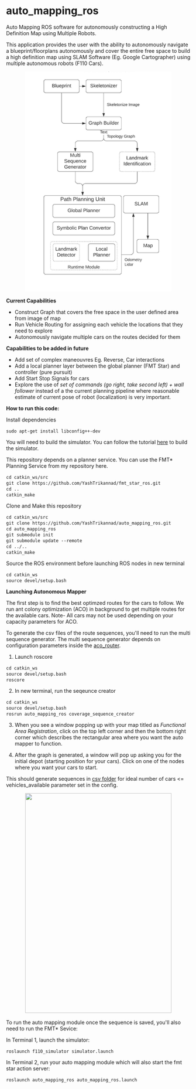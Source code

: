 # auto_mapping_ros
Auto Mapping ROS software for autonomously constructing a High Definition Map using Multiple Robots.

This application provides the user with the ability to autonomously navigate a blueprint/floorplans autonomously and cover the entire free space to build a high definition map using SLAM Software (Eg. Google Cartographer) using multiple autonomous robots (F110 Cars).

<p align="center"><img src="media/auto_mapping_ros.jpg" width="400" height="600">
</p>

**Current Capabilities**
- Construct Graph that covers the free space in the user defined area from image of map
- Run Vehicle Routing for assigning each vehicle the locations that they need to explore
- Autonomously navigate multiple cars on the routes decided for them

**Capabilities to be added in future**
- Add set of complex maneouvres Eg. Reverse, Car interactions
- Add a local planner layer between the global planner (FMT Star) and controller (pure pursuit)
- Add Start Stop Signals for cars
- Explore the use of *set of commands (go right, take second left) + wall follower* instead of a the current planning pipeline where reasonable estimate of current pose of robot (localization) is very important. 


**How to run this code:**

Install dependencies
```
sudo apt-get install libconfig++-dev
```

You will need to build the simulator. You can follow the tutorial [here](https://github.com/YashTrikannad/f110-simulator-multi-agent) to build the simulator.

This repository depends on a planner service. You can use the FMT* Planning Service from my repository here.
```
cd catkin_ws/src
git clone https://github.com/YashTrikannad/fmt_star_ros.git
cd ..
catkin_make

```
Clone and Make this repository
```
cd catkin_ws/src
git clone https://github.com/YashTrikannad/auto_mapping_ros.git
cd auto_mapping_ros
git submodule init
git submodule update --remote
cd ../..
catkin_make
```

Source the ROS environment before launching ROS nodes in new terminal
```
cd catkin_ws
source devel/setup.bash
```
**Launching Autonomous Mapper**

The first step is to find the best optimzed routes for the cars to follow. We run ant colony optimization (ACO) in background to get multiple routes for the available cars. Note- All cars may not be used depending on your capacity parameters for ACO. 

To generate the csv files of the route sequences, you'll need to run the multi sequence generator. The multi sequence generator depends on configuration parameters inside the [aco_router](https://github.com/YashTrikannad/aco_router/blob/8964081f2319e5ae4dd99a25f29365ba24645b78/config.cfg). 


1. Launch roscore
```
cd catkin_ws
source devel/setup.bash
roscore
```
2. In new terminal, run the seqeunce creator
```
cd catkin_ws
source devel/setup.bash
rosrun auto_mapping_ros coverage_sequence_creator
```
3. When you see a window popping up with your map titled as *Functional Area Registration*, click on the top left corner and then the bottom right corner which describes the rectangular area where you want the auto mapper to function.

4. After the graph is generated, a window will pop up asking you for the initial depot (starting position for your cars). Click on one of the nodes where you want your cars to start. 

This should generate sequences in [csv folder](https://github.com/YashTrikannad/auto_mapping_ros/tree/master/csv) for ideal number of cars <= vehicles_available parameter set in the config.


<p align="center"><img src="media/multi_agent.gif" width="400" height="600">
</p>


To run the auto mapping module once the sequence is saved, you'll also need to run the FMT* Sevice:

In Terminal 1, launch the simulator:
```
roslaunch f110_simulator simulator.launch
```

In Terminal 2, run your auto mapping module which will also start the fmt star action server:
```
roslaunch auto_mapping_ros auto_mapping_ros.launch
```
